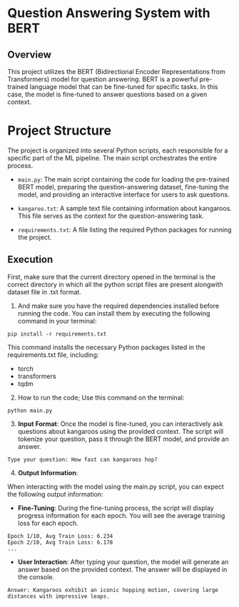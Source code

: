 # Question Answering System with BERT

## Overview
This project utilizes the BERT (Bidirectional Encoder Representations from Transformers) model for question answering. BERT is a powerful pre-trained language model that can be fine-tuned for specific tasks. In this case, the model is fine-tuned to answer questions based on a given context.

# Project Structure
The project is organized into several Python scripts, each responsible for a specific part of the ML pipeline. The main script orchestrates the entire process.

- `main.py`: The main script containing the code for loading the pre-trained BERT model, preparing the question-answering dataset, fine-tuning the model, and providing an interactive interface for users to ask questions.

- `kangaroo.txt`: A sample text file containing information about kangaroos. This file serves as the context for the question-answering task.

- `requirements.txt`: A file listing the required Python packages for running the project.

## Execution
First, make sure that the current directory opened in the terminal is the correct directory in which all the python script files are present alongwith dataset file in .txt format.

1. And make sure you have the required dependencies installed before running the code. You can install them by executing the following command in your terminal:

```
pip install -r requirements.txt
```

This command installs the necessary Python packages listed in the requirements.txt file, including:
- torch
- transformers
- tqdm

2. How to run the code; Use this command on the terminal:  
```
python main.py
```

3. **Input Format**: Once the model is fine-tuned, you can interactively ask questions about kangaroos using the provided context. The script will tokenize your question, pass it through the BERT model, and provide an answer.
```
Type your question: How fast can kangaroos hop?
```

4. **Output Information**:

When interacting with the model using the main.py script, you can expect the following output information:

- **Fine-Tuning**:
During the fine-tuning process, the script will display progress information for each epoch. You will see the average training loss for each epoch.
```
Epoch 1/10, Avg Train Loss: 6.234
Epoch 2/10, Avg Train Loss: 6.178
...
```

- **User Interaction**:
After typing your question, the model will generate an answer based on the provided context. The answer will be displayed in the console.
```
Answer: Kangaroos exhibit an iconic hopping motion, covering large distances with impressive leaps.
```